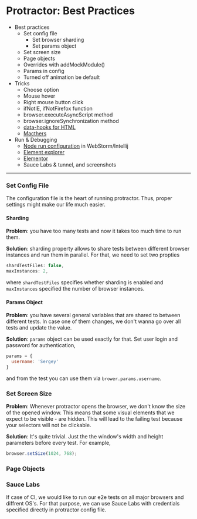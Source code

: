 # Protractor: Best Practices

* Best practices
  * Set config file
    * Set browser sharding
    * Set params object
  * Set screen size
  * Page objects
  * Overrides with addMockModule()
  * Params in config 
  * Turned off animation be default
* Tricks
  * Choose option
  * Mouse hover
  * Right mouse button click
  * ifNotIE, ifNotFirefox function
  * browser.executeAsyncScript method
  * browser.ignoreSynchronization method
  * [data-hooks for HTML](https://github.com/wix/wix-protractor-helpers/blob/master/src/locators.js)
  * [Macthers](https://github.com/wix/wix-protractor-helpers/blob/master/src/matchers.js)
* Run & Debugging
  * [Node run configuration](https://github.com/angular/protractor/blob/master/docs/debugging.md#setting-up-webstorm-for-debugging) in WebStorm/Intellij
  * [Element explorer](https://github.com/angular/protractor/blob/master/docs/debugging.md#testing-out-protractor-interactively)
  * [Elementor](https://github.com/andresdominguez/elementor)
  * Sauce Labs & tunnel, and screenshots
  
---

### Set Config File
The configuration file is the heart of running protractor. Thus, proper settings might make our life much easier. 

#### Sharding
**Problem**: you have too many tests and now it takes too much time to run them.

**Solution**: sharding property allows to share tests between different browser instances and run them in parallel. For that, we need to set two propties 
```js
shardTestFiles: false,
maxInstances: 2,
```
where `shardTestFiles` specifies whether sharding is enabled and `maxInstances` specified the number of browser instances.

#### Params Object
**Problem**: you have several general variables that are shared to between different tests. In case one of them changes, we don't wanna go over all tests and update the value.

**Solution**: `params` object can be used exactly for that. Set user login and password for authentication, 
```js
params = {
  username: 'Sergey'
}
```
and from the test you can use them via `brower.params.username`.

### Set Screen Size
**Problem**: Whenever protractor opens the browser, we don't know the size of the opened window. This means that some visual elements that we expect to be visible - are hidden. This will lead to the failing test because your selectors will not be clickable.

**Solution**: It's quite trivial. Just the the window's width and height parameters before every test. For example,
```js
browser.setSize(1024, 768);
```

### Page Objects

### Sauce Labs
If case of CI, we would like to run our e2e tests on all major browsers and diffrent OS's. For that purpose, we can use Sauce Labs with credentials specified directly in protractor config file.